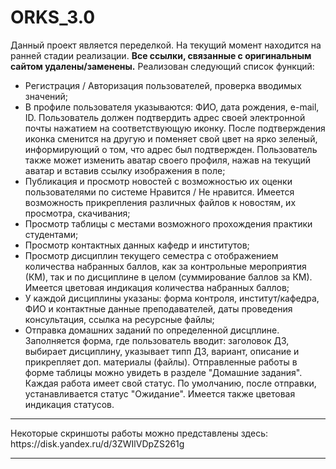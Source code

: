 # ORKS_3.0
Данный проект является переделкой. На текущий момент находится на ранней стадии реализации. **Все ссылки, связанные с оригинальным сайтом удалены/заменены.**
Реализован следующий список функций:
<ul>
<li>Регистрация / Авторизация пользователей, проверка вводимых значений;</li>
<li>В профиле пользователя указываются: ФИО, дата рождения, e-mail, ID. Пользователь должен подтвердить адрес своей электронной почты нажатием на соответствующую иконку. После подтверждения иконка сменится на другую и поменяет свой цвет на ярко зеленый, информирующий о том, что адрес был подтвержден. Пользователь также может изменить аватар своего профиля, нажав на текущий аватар и вставив ссылку изображения в поле;</li>
<li>Публикация и просмотр новостей с возможностью их оценки пользователями по системе Нравится / Не нравится. Имеется возможность прикрепления различных файлов к новостям, их просмотра, скачивания;</li>
<li>Просмотр таблицы с местами возможного прохождения практики студентами;</li>
<li>Просмотр контактных данных кафедр и институтов;</li>
<li>Просмотр дисциплин текущего семестра с отображением количества набранных баллов, как за контрольные мероприятия (КМ), так и по дисциплине в целом (суммирование баллов за КМ). Имеется цветовая индикация количества набранных баллов;</li>
<li>У каждой дисциплины указаны: форма контроля, институт/кафедра, ФИО и контактные данные преподавателей, даты проведения консультация, ссылка на ресурсные файлы;</li>
<li>Отправка домашних заданий по определенной дисцплине. Заполняется форма, где пользователь вводит: заголовок ДЗ, выбирает дисциплину, указывает типп ДЗ, вариант, описание и прикрепляет доп. материалы (файлы). Отправленные работы в форме таблицы можно увидеть в разделе "Домашние задания". Каждая работа имеет свой статус. По умолчанию, после отправки, устанавливается статус "Ожидание". Имеется также цветовая индикация статусов.</li>
</ul>
<hr>
Некоторые скриншоты работы можно представлены здесь: https://disk.yandex.ru/d/3ZWIlVDpZS261g
<hr>
